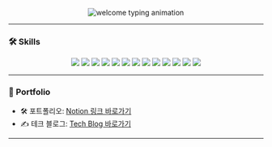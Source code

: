 
<p align="center">
  <img src="https://readme-typing-svg.demolab.com?font=Fira+Code&pause=1000&center=true&vCenter=true&width=600&lines=👋+Hello+World,+I'm+Seungbeom!;👋+Seungbeom의+GitHub에+오신+걸+환영합니다!" alt="welcome typing animation" />
</p>

---

### 🛠️ Skills
<p align="center">
  <img src="https://img.shields.io/badge/React-61DAFB?style=for-the-badge&logo=React&logoColor=black" />
  <img src="https://img.shields.io/badge/Next.js-000000?style=for-the-badge&logo=Next.js&logoColor=white" />
  <img src="https://img.shields.io/badge/Flutter-02569B?style=for-the-badge&logo=Flutter&logoColor=white" />
  <img src="https://img.shields.io/badge/JavaScript-F7DF1E?style=for-the-badge&logo=JavaScript&logoColor=black" />
  <img src="https://img.shields.io/badge/TypeScript-3178C6?style=for-the-badge&logo=TypeScript&logoColor=white" />
  <img src="https://img.shields.io/badge/Redux-764ABC?style=for-the-badge&logo=Redux&logoColor=white" />
  <img src="https://img.shields.io/badge/Recoil-3578E5?style=for-the-badge&logo=Recoil&logoColor=white" />
  <img src="https://img.shields.io/badge/Jotai-1E1E1E?style=for-the-badge&logo=Jotai&logoColor=white" />
  <img src="https://img.shields.io/badge/ReactQuery-FF4154?style=for-the-badge&logo=ReactQuery&logoColor=white" />
  <img src="https://img.shields.io/badge/TailwindCSS-06B6D4?style=for-the-badge&logo=TailwindCSS&logoColor=white" />
  <img src="https://img.shields.io/badge/Styled--Components-DB7093?style=for-the-badge&logo=styled-components&logoColor=white" />
  <img src="https://img.shields.io/badge/Dart-0175C2?style=for-the-badge&logo=Dart&logoColor=white" />
  <img src="https://img.shields.io/badge/Docker-2496ED?style=for-the-badge&logo=docker&logoColor=white" />
</p>


---

### 📂  Portfolio
- 🛠️ 포트폴리오: [Notion 링크 바로가기](https://pattern-donkey-272.notion.site/Portfolio-19ff25783f0e80fbbc4cc5cebbcbe546?pvs=74)
- ✍️ 테크 블로그: [Tech Blog 바로가기](https://seungbeom97.tistory.com/)
---




